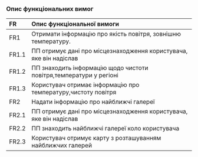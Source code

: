 ### Опис функціональних вимог

|FR|Опис функціональної вимоги|
|:-|:-|
|FR1|Отримати інформацію про якість повітря, зовнішню температуру.|
|FR1.1|ПП отримує дані про місцезнаходження користувача, яке він надіслав|
|FR1.2|ПП знаходить інформацію щодо чистоти повітря,температури у регіоні|
|FR1.3|Користувач отримає інформацію про температуру,чистоту повітря|
|FR2|Надати інформацію про найближчі галереї|
|FR2.1|ПП отримує дані про місцезнаходження користувача, яке він надіслав|
|FR2.2|ПП знаходить найближчі галереї коло користувача|
|FR2.3|Користувач отримує карту з розташуванням найближчих галерей|
